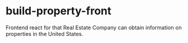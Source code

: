 # build-property-front
Frontend react for that Real Estate Company can obtain information on properties in the United States.
